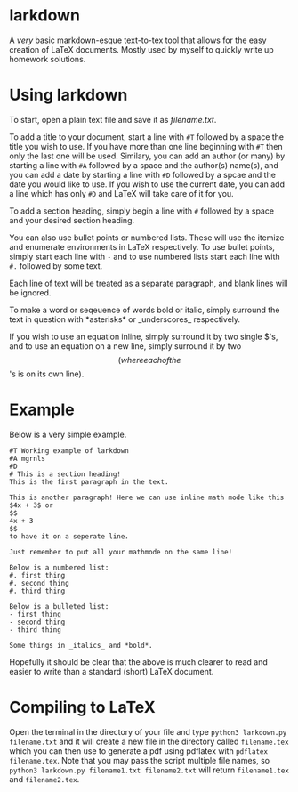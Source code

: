 # larkdown
A _very_ basic markdown-esque text-to-tex tool that allows for the easy creation of LaTeX documents. Mostly used by myself to quickly write up homework solutions.

# Using larkdown
To start, open a plain text file and save it as _filename.txt_. 

To add a title to your document, start a line with `#T` followed by a space the title you wish to use. If you have more than one line beginning with `#T` then only the last one will be used. Similary, you can add an author (or many) by starting a line with `#A` followed by a space and the author(s) name(s), and you can add a date by starting a line with `#D` followed by a spcae and the date you would like to use. If you wish to use the current date, you can add a line which has only `#D` and LaTeX will take care of it for you.

To add a section heading, simply begin a line with `#` followed by a space and your desired section heading.

You can also use bullet points or numbered lists. These will use the itemize and enumerate environments in LaTeX respectively. To use bullet points, simply start each line with `-` and to use numbered lists start each line with `#.` followed by some text.

Each line of text will be treated as a separate paragraph, and blank lines will be ignored.

To make a word or seqeuence of words bold or italic, simply surround the text in question with \*asterisks\* or \_underscores\_ respectively. 

If you wish to use an equation inline, simply surround it by two single $'s, and to use an equation on a new line, simply surround it by two $$ (where each of the $$'s is on its own line).

# Example
Below is a very simple example.
```
#T Working example of larkdown
#A mgrnls
#D
# This is a section heading!
This is the first paragraph in the text.

This is another paragraph! Here we can use inline math mode like this $4x + 3$ or
$$
4x + 3
$$
to have it on a seperate line.

Just remember to put all your mathmode on the same line!

Below is a numbered list:
#. first thing
#. second thing 
#. third thing

Below is a bulleted list:
- first thing
- second thing
- third thing

Some things in _italics_ and *bold*.
```
Hopefully it should be clear that the above is much clearer to read and easier to write than a standard (short) LaTeX document.

# Compiling to LaTeX
Open the terminal in the directory of your file and type `python3 larkdown.py filename.txt` and it will create a new file in the directory called `filename.tex` which you can then use to generate a pdf using pdflatex with `pdflatex filename.tex`. Note that you may pass the script multiple file names, so `python3 larkdown.py filename1.txt filename2.txt` will return `filename1.tex` and `filename2.tex`.
